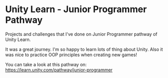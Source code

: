 # Unity Learn - Junior Programmer Pathway

Projects and challenges that I've done on Junior Programmer pathway of Unity Learn.

It was a great journey. I'm so happy to learn lots of thing about Unity. Also it was nice to practice OOP principles when creating new games!

You can take a look at this pathway on: https://learn.unity.com/pathway/junior-programmer
